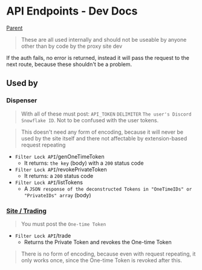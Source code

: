 # API Endpoints - Dev Docs

[Parent](./Index.md)

> These are all used internally and should not be useable by anyone other than by code by the proxy site dev

If the auth fails, no error is returned, instead it will pass the request to the next route, because these shouldn't be a problem.

## Used by

### Dispenser

> With all of these must post: `API_TOKEN` `DELIMITER` `The user's Discord Snowflake ID`. Not to be confused with the user tokens.

> This doesn't need any form of encoding, because it will never be used by the site itself and there not affectable by extension-based request repeating

- `Filter Lock API`/genOneTimeToken
  - It returns: `the key` (body) with a `200` status code
- `Filter Lock API`/revokePrivateToken
  - It returns: a `200` status code
- `Filter Lock API`/listTokens
  - A `JSON response of the deconstructed Tokens in "OneTimeIDs" or "PrivateIDs" array` (body)

### [Site / Trading](https://hedge.soundar.eu.org/s/1J_rfGDAb#When-using-the-One-time-Token)

> You must post the `One-time Token`

- `Filter Lock API`/trade
  - Returns the Private Token and revokes the One-time Token

> There is no form of encoding, because even with request repeating, it only works once, since the One-time Token is revoked after this.
